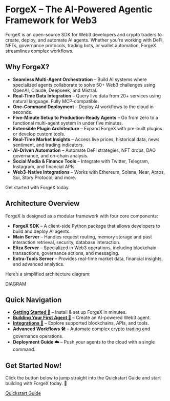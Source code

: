 # ForgeX – The AI-Powered Agentic Framework for Web3

ForgeX is an open-source SDK for Web3 developers and crypto traders to create, deploy, and automate AI agents. Whether you're working with DeFi, NFTs, governance protocols, trading bots, or wallet automation, ForgeX streamlines complex workflows.

## Why ForgeX?

* **Seamless Multi-Agent Orchestration** – Build AI systems where specialized agents collaborate to solve 50+ Web3 challenges using OpenAI, Claude, Deepseek, and Mistral.
* **Real-Time Data Integration** – Query live data from 20+ services using natural language. Fully MCP-compatible.
* **One-Command Deployment** – Deploy AI workflows to the cloud in seconds.
* **Five-Minute Setup to Production-Ready Agents** – Go from zero to a functional multi-agent system in under five minutes.
* **Extensible Plugin Architecture** – Expand ForgeX with pre-built plugins or develop custom tools.
* **Real-Time Market Insights** – Access live prices, historical data, news sentiment, and trading indicators.
* **AI-Driven Automation** – Automate DeFi strategies, NFT drops, DAO governance, and on-chain analysis.
* **Social Media & Finance Tools** – Integrate with Twitter, Telegram, Instagram, and financial APIs.
* **Web3-Native Integrations** – Works with Ethereum, Solana, Near, Aptos, Sui, Story Protocol, and more.

Get started with ForgeX today.

## Architecture Overview

ForgeX is designed as a modular framework with four core components:

* **ForgeX SDK** – A client-side Python package that allows developers to build and deploy AI agents.
* **Main Server** – Handles request routing, memory storage and past interaction retrieval, security, database interaction.
* **Eliza Server** – Specialized in Web3 operations, including blockchain transactions, governance actions, and messaging.
* **Extra-Tools Server** – Provides real-time market data, financial insights, and advanced analytics.

Here’s a simplified architecture diagram:

DIAGRAM

## Quick Navigation

* **[Getting Started 🚀](https://github.com/ikwico/Forgex/blob/main/Quickstart.md)** – Install & set up ForgeX in minutes.
* **[Building Your First Agent 🤖](https://github.com/ikwico/Forgex/blob/main/Quickstart.md)** – Create an AI-powered Web3 agent.
* **[Integrations 🔗](https://github.com/ikwico/Forgex/blob/main/Core%20Concepts.md#tools)** – Explore supported blockchains, APIs, and tools.
* **Advanced Workflows 🛠️** – Automate complex crypto trading and governance operations.
* **Deployment Guide ☁️** – Push your agents to the cloud with a single command.

## Get Started Now!

Click the button below to jump straight into the Quickstart Guide and start building with ForgeX today. 🚀

[Quickstart Guide](https://github.com/ikwico/Forgex/blob/main/Quickstart.md)
